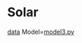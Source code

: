 # Solar
[data]([https://drive.google.com/drive/folders/1ZfTCTzwVR_ocT4d2z7GFagyXZpgfqjZ8])
Model=[model3.py](https://drive.google.com/drive/folders/1ZfTCTzwVR_ocT4d2z7GFagyXZpgfqjZ8)
